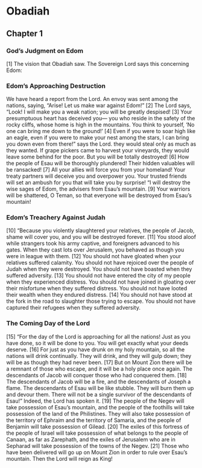 # Obadiah

## Chapter 1


### God’s Judgment on Edom

[1] The vision that Obadiah saw.
The Sovereign Lord says this concerning Edom:

### Edom’s Approaching Destruction

We have heard a report from the Lord.
An envoy was sent among the nations, saying,
“Arise! Let us make war against Edom!”
[2] The Lord says, “Look! I will make you a weak nation;
you will be greatly despised!
[3] Your presumptuous heart has deceived you—
you who reside in the safety of the rocky cliffs,
whose home is high in the mountains.
You think to yourself,
‘No one can bring me down to the ground!’
[4] Even if you were to soar high like an eagle,
even if you were to make your nest among the stars,
I can bring you down even from there!” says the Lord.
they would steal only as much as they wanted.
If grape pickers came to harvest your vineyards,
they would leave some behind for the poor.
But you will be totally destroyed!
[6] How the people of Esau will be thoroughly plundered!
Their hidden valuables will be ransacked!
[7] All your allies will force you from your homeland!
Your treaty partners will deceive you and overpower you.
Your trusted friends will set an ambush for you
that will take you by surprise!
“I will destroy the wise sages of Edom,
the advisers from Esau’s mountain.
[9] Your warriors will be shattered, O Teman,
so that everyone will be destroyed from Esau’s mountain!

### Edom’s Treachery Against Judah

[10] “Because you violently slaughtered your relatives, the people of Jacob,
shame will cover you, and you will be destroyed forever.
[11] You stood aloof while strangers took his army captive,
and foreigners advanced to his gates.
When they cast lots over Jerusalem,
you behaved as though you were in league with them.
[12] You should not have gloated when your relatives suffered calamity.
You should not have rejoiced over the people of Judah when they were destroyed.
You should not have boasted when they suffered adversity.
[13] You should not have entered the city of my people when they experienced distress.
You should not have joined in gloating over their misfortune when they suffered distress.
You should not have looted their wealth when they endured distress.
[14] You should not have stood at the fork in the road to slaughter those trying to escape.
You should not have captured their refugees when they suffered adversity.

### The Coming Day of the Lord

[15] “For the day of the Lord is approaching for all the nations!
Just as you have done, so it will be done to you.
You will get exactly what your deeds deserve.
[16] For just as you have drunk on my holy mountain,
so all the nations will drink continually.
They will drink, and they will gulp down;
they will be as though they had never been.
[17] But on Mount Zion there will be a remnant of those who escape,
and it will be a holy place once again.
The descendants of Jacob will conquer
those who had conquered them.
[18] The descendants of Jacob will be a fire,
and the descendants of Joseph a flame.
The descendants of Esau will be like stubble.
They will burn them up and devour them.
There will not be a single survivor of the descendants of Esau!”
Indeed, the Lord has spoken it.
[19] The people of the Negev will take possession of Esau’s mountain,
and the people of the foothills will take
possession of the land of the Philistines.
They will also take possession of the territory of Ephraim and the territory of Samaria,
and the people of Benjamin will take possession of Gilead.
[20] The exiles of this fortress of the people of Israel
will take possession of what belongs to
the people of Canaan, as far as Zarephath,
and the exiles of Jerusalem who are in Sepharad
will take possession of the towns of the Negev.
[21] Those who have been delivered will go up on Mount Zion
in order to rule over Esau’s mountain.
Then the Lord will reign as King!
